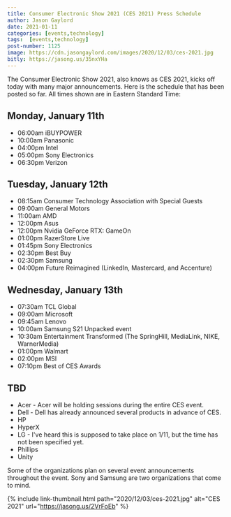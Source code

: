 ```yaml
---
title: Consumer Electronic Show 2021 (CES 2021) Press Schedule
author: Jason Gaylord
date: 2021-01-11
categories: [events,technology]
tags:  [events,technology]
post-number: 1125
image: https://cdn.jasongaylord.com/images/2020/12/03/ces-2021.jpg
bitly: https://jasong.us/35nxYHa
---
```


The Consumer Electronic Show 2021, also knows as CES 2021, kicks off today with many major announcements. Here is the schedule that has been posted so far. All times shown are in Eastern Standard Time:

## Monday, January 11th
* 06:00am iBUYPOWER
* 10:00am Panasonic
* 04:00pm Intel
* 05:00pm Sony Electronics
* 06:30pm Verizon

## Tuesday, January 12th
* 08:15am Consumer Technology Association with Special Guests
* 09:00am General Motors
* 11:00am AMD
* 12:00pm Asus
* 12:00pm Nvidia GeForce RTX: GameOn
* 01:00pm RazerStore Live
* 01:45pm Sony Electronics
* 02:30pm Best Buy
* 02:30pm Samsung
* 04:00pm Future Reimagined (LinkedIn, Mastercard, and Accenture)

## Wednesday, January 13th
* 07:30am TCL Global
* 09:00am Microsoft
* 09:45am Lenovo
* 10:00am Samsung S21 Unpacked event
* 10:30am Entertainment Transformed (The SpringHill, MediaLink, NIKE, WarnerMedia)
* 01:00pm Walmart
* 02:00pm MSI
* 07:10pm Best of CES Awards

## TBD
* Acer - Acer will be holding sessions during the entire CES event.
* Dell - Dell has already announced several products in advance of CES.
* HP
* HyperX
* LG - I've heard this is supposed to take place on 1/11, but the time has not been specified yet.
* Phillips
* Unity

Some of the organizations plan on several event announcements throughout the event. Sony and Samsung are two organizations that come to mind.

{% include link-thumbnail.html path="2020/12/03/ces-2021.jpg" alt="CES 2021" url="https://jasong.us/2VrFoEb" %}